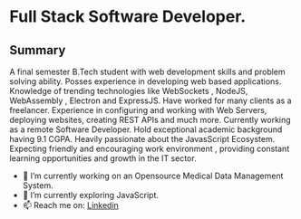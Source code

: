 # Full Stack Software Developer.

## Summary
A final semester B.Tech student with web development skills and problem solving ability. Posses experience in developing web based applications. Knowledge of trending technologies like WebSockets , NodeJS, WebAssembly , Electron and ExpressJS. Have worked for many clients as a freelancer. Experience in configuring and working with Web Servers, deploying websites, creating REST APIs and much more. Currently working as a remote Software Developer. Hold exceptional academic background having 9.1 CGPA. Heavily passionate about the JavasScript Ecosystem. Expecting friendly and encouraging work environment , providing constant learning opportunities and growth in the IT sector. 


- 🔭 I’m currently working on an Opensource Medical Data Management System.
- 🌱 I’m currently exploring JavaScript.
- 📫 Reach me on: [Linkedin](https://www.linkedin.com/in/hyderdevelops/) 
